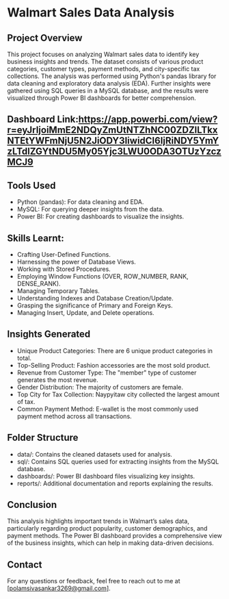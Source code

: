 # Walmart Sales Data Analysis
## Project Overview
This project focuses on analyzing Walmart sales data to identify key business insights and trends. The dataset consists of various product categories, customer types, payment methods, and city-specific tax collections. The analysis was performed using Python's pandas library for data cleaning and exploratory data analysis (EDA). Further insights were gathered using SQL queries in a MySQL database, and the results were visualized through Power BI dashboards for better comprehension.
## Dashboard Link:https://app.powerbi.com/view?r=eyJrIjoiMmE2NDQyZmUtNTZhNC00ZDZlLTkxNTEtYWFmNjU5N2JiODY3IiwidCI6IjRiNDY5YmYzLTdlZGYtNDU5My05Yjc3LWU0ODA3OTUzYzczMCJ9

## Tools Used
* Python (pandas): For data cleaning and EDA.
* MySQL: For querying deeper insights from the data.
* Power BI: For creating dashboards to visualize the insights.
## Skills Learnt:
* Crafting User-Defined Functions.
* Harnessing the power of Database Views.
* Working with Stored Procedures.
* Employing Window Functions (OVER, ROW_NUMBER, RANK, DENSE_RANK).
* Managing Temporary Tables.
* Understanding Indexes and Database Creation/Update.
* Grasping the significance of Primary and Foreign Keys.
* Managing Insert, Update, and Delete operations.
## Insights Generated
* Unique Product Categories: There are 6 unique product categories in total.
* Top-Selling Product: Fashion accessories are the most sold product.
* Revenue from Customer Type: The "member" type of customer generates the most revenue.
* Gender Distribution: The majority of customers are female.
* Top City for Tax Collection: Naypyitaw city collected the largest amount of tax.
* Common Payment Method: E-wallet is the most commonly used payment method across all transactions.
## Folder Structure
* data/: Contains the cleaned datasets used for analysis.
* sql/: Contains SQL queries used for extracting insights from the MySQL database.
* dashboards/: Power BI dashboard files visualizing key insights.
* reports/: Additional documentation and reports explaining the results.
## Conclusion
This analysis highlights important trends in Walmart’s sales data, particularly regarding product popularity, customer demographics, and payment methods. The Power BI dashboard provides a comprehensive view of the business insights, which can help in making data-driven decisions.

## Contact
For any questions or feedback, feel free to reach out to me at [polamsivasankar3269@gmail.com].




